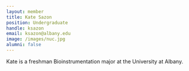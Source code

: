```yaml
---
layout: member
title: Kate Sazon
position: Undergraduate
handle: ksazon
email: ksazon@albany.edu
image: /images/nuc.jpg
alumni: false
---
```


Kate is a freshman Bioinstrumentation  major at the University at Albany.  

